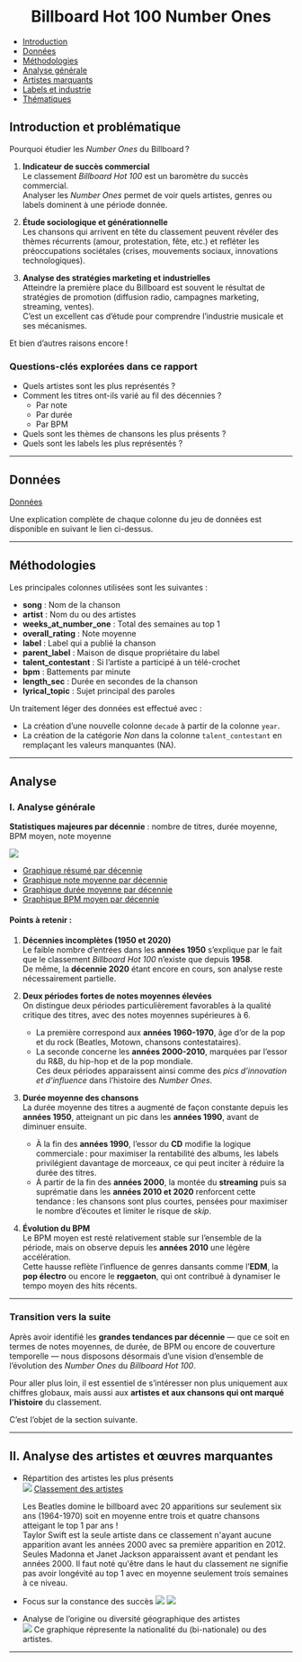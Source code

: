 <div align="center">

# Billboard Hot 100 Number Ones

</div>

- [Introduction](#introduction-et-problématique)  
- [Données](#données)  
- [Méthodologies](#méthodologies)  
- [Analyse générale](#i-analyse-générale)  
- [Artistes marquants](#ii-analyse-des-artistes-et-œuvres-marquantes)  
- [Labels et industrie](#iii-analyse-des-succès-et-de-lindustrie-musicale)  
- [Thématiques](#iv-thématiques-contents-et-évolution-qualitative)





## Introduction et problématique  

Pourquoi étudier les *Number Ones* du Billboard ?  

1. **Indicateur de succès commercial**  
   Le classement *Billboard Hot 100* est un baromètre du succès commercial.  
   Analyser les *Number Ones* permet de voir quels artistes, genres ou labels dominent à une période donnée.    

2. **Étude sociologique et générationnelle**  
   Les chansons qui arrivent en tête du classement peuvent révéler des thèmes récurrents (amour, protestation, fête, etc.) et refléter les préoccupations sociétales (crises, mouvements sociaux, innovations technologiques).    

3. **Analyse des stratégies marketing et industrielles**  
   Atteindre la première place du Billboard est souvent le résultat de stratégies de promotion (diffusion radio, campagnes marketing, streaming, ventes).  
   C’est un excellent cas d’étude pour comprendre l’industrie musicale et ses mécanismes.  

Et bien d’autres raisons encore !  

### Questions-clés explorées dans ce rapport  

- Quels artistes sont les plus représentés ?  
- Comment les titres ont-ils varié au fil des décennies ?  
  - Par note  
  - Par durée  
  - Par BPM  
- Quels sont les thèmes de chansons les plus présents ?  
- Quels sont les labels les plus représentés ?  

---

## Données  

[Données](https://github.com/rfordatascience/tidytuesday/blob/main/data/2025/2025-08-26/readme.md)  

Une explication complète de chaque colonne du jeu de données est disponible en suivant le lien ci-dessus.  

---

## Méthodologies  

Les principales colonnes utilisées sont les suivantes :  

- **song** : Nom de la chanson  
- **artist** : Nom du ou des artistes  
- **weeks_at_number_one** : Total des semaines au top 1  
- **overall_rating** : Note moyenne  
- **label** : Label qui a publié la chanson  
- **parent_label** : Maison de disque propriétaire du label  
- **talent_contestant** : Si l’artiste a participé à un télé-crochet  
- **bpm** : Battements par minute  
- **length_sec** : Durée en secondes de la chanson  
- **lyrical_topic** : Sujet principal des paroles  

Un traitement léger des données est effectué avec :  
- La création d’une nouvelle colonne `decade` à partir de la colonne `year`.  
- La création de la catégorie *Non* dans la colonne `talent_contestant` en remplaçant les valeurs manquantes (NA).  

---

## Analyse   

### I. Analyse générale    

**Statistiques majeures par décennie** : nombre de titres, durée moyenne, BPM moyen, note moyenne  

![](https://github.com/FabienHaury/TidyTuesday/blob/main/2025/Billboard%20Hot%20100%20Number%20Ones/Plots/Tableaux/tab_summary_decade.png)  

- [Graphique résumé par décennie](https://github.com/FabienHaury/TidyTuesday/blob/main/2025/Billboard%20Hot%20100%20Number%20Ones/Plots/Graphiques/graph_summary_decade.png)  
- [Graphique note moyenne par décennie](https://github.com/FabienHaury/TidyTuesday/blob/main/2025/Billboard%20Hot%20100%20Number%20Ones/Plots/Graphiques/graph_rating_decade.png)  
- [Graphique durée moyenne par décennie](https://github.com/FabienHaury/TidyTuesday/blob/main/2025/Billboard%20Hot%20100%20Number%20Ones/Plots/Graphiques/graph_length_decade.png)  
- [Graphique BPM moyen par décennie](https://github.com/FabienHaury/TidyTuesday/blob/main/2025/Billboard%20Hot%20100%20Number%20Ones/Plots/Graphiques/graph_bpm_decade.png)  

#### Points à retenir :  

1. **Décennies incomplètes (1950 et 2020)**  
   Le faible nombre d’entrées dans les **années 1950** s’explique par le fait que le classement *Billboard Hot 100* n’existe que depuis **1958**.  
   De même, la **décennie 2020** étant encore en cours, son analyse reste nécessairement partielle.  

2. **Deux périodes fortes de notes moyennes élevées**  
   On distingue deux périodes particulièrement favorables à la qualité critique des titres, avec des notes moyennes supérieures à 6.  
   - La première correspond aux **années 1960-1970**, âge d’or de la pop et du rock (Beatles, Motown, chansons contestataires).  
   - La seconde concerne les **années 2000-2010**, marquées par l’essor du R&B, du hip-hop et de la pop mondiale.  
   Ces deux périodes apparaissent ainsi comme des *pics d’innovation et d’influence* dans l’histoire des *Number Ones*.  

3. **Durée moyenne des chansons**  
   La durée moyenne des titres a augmenté de façon constante depuis les **années 1950**, atteignant un pic dans les **années 1990**, avant de diminuer ensuite.  
   - À la fin des **années 1990**, l’essor du **CD** modifie la logique commerciale : pour maximiser la rentabilité des albums, les labels privilégient davantage de morceaux, ce qui peut inciter à réduire la durée des titres.  
   - À partir de la fin des **années 2000**, la montée du **streaming** puis sa suprématie dans les **années 2010 et 2020** renforcent cette tendance : les chansons sont plus courtes, pensées pour maximiser le nombre d’écoutes et limiter le risque de *skip*.  

4. **Évolution du BPM**  
   Le BPM moyen est resté relativement stable sur l’ensemble de la période, mais on observe depuis les **années 2010** une légère accélération.  
   Cette hausse reflète l’influence de genres dansants comme l’**EDM**, la **pop électro** ou encore le **reggaeton**, qui ont contribué à dynamiser le tempo moyen des hits récents.  

---

### Transition vers la suite  

Après avoir identifié les **grandes tendances par décennie** — que ce soit en termes de notes moyennes, de durée, de BPM ou encore de couverture temporelle — nous disposons désormais d’une vision d’ensemble de l’évolution des *Number Ones* du *Billboard Hot 100*.  

Pour aller plus loin, il est essentiel de s’intéresser non plus uniquement aux chiffres globaux, mais aussi aux **artistes et aux chansons qui ont marqué l’histoire** du classement.  

C’est l’objet de la section suivante.  

---

## II. Analyse des artistes et œuvres marquantes

- Répartition des artistes les plus présents  
  ![](https://github.com/FabienHaury/TidyTuesday/blob/main/2025/Billboard%20Hot%20100%20Number%20Ones/Plots/Graphiques/graph_top_10_artist.png)
  [Classement des artistes](https://github.com/FabienHaury/TidyTuesday/blob/main/2025/Billboard%20Hot%20100%20Number%20Ones/Plots/Tableaux/tab_artist.png)

  Les Beatles domine le billboard avec 20 apparitions sur seulement six ans (1964-1970) soit en moyenne entre trois et quatre chansons atteigant le top 1 par ans !    
  Taylor Swift est la seule artiste dans ce classement n'ayant aucune apparition avant les années 2000 avec sa première apparition en 2012.    
  Seules Madonna et Janet Jackson apparaissent avant et pendant les années 2000.
  Il faut noté qu'être dans le haut du classement ne signifie pas avoir longévité au top 1 avec en moyenne seulement trois semaines à ce niveau.
- Focus sur la constance des succès
  ![](https://github.com/FabienHaury/TidyTuesday/blob/main/2025/Billboard%20Hot%20100%20Number%20Ones/Plots/Graphiques/graph_top_10_cons%C3%A9cutif.png)
  ![](https://github.com/FabienHaury/TidyTuesday/blob/main/2025/Billboard%20Hot%20100%20Number%20Ones/Plots/Graphiques/graph_top_10_non_cons%C3%A9cutif.png)


  
- Analyse de l’origine ou diversité géographique des artistes  
  ![](https://github.com/FabienHaury/TidyTuesday/blob/main/2025/Billboard%20Hot%20100%20Number%20Ones/Plots/Graphiques/graph_top_10_origine.png)
  Ce graphique répresente la nationalité du (bi-nationale) ou des artistes.

---
<!-- 
## III. Analyse des succès et de l’industrie musicale

- Répartition par label et maison de disque  
  (*tab_parent_label.png*)  
- Commentaires sur le poids des majors et l’indépendance éventuelle  

---

## IV. Thématiques, contenus et évolution qualitative

- Analyse des thèmes des chansons via les paroles  
  (*tab_parole.png*)  
- Synthèse sur l’évolution des ratings/notes  
- Zoom sur les meilleures et pires performances  
  (*graph_max_min_rating.png*, *graph_rating_line.png*)  
-->

